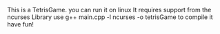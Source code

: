 This is a TetrisGame.
you can run it on linux 
It requires support from the ncurses Library
use g++ main.cpp -l ncurses -o tetrisGame to compile it
have fun!




